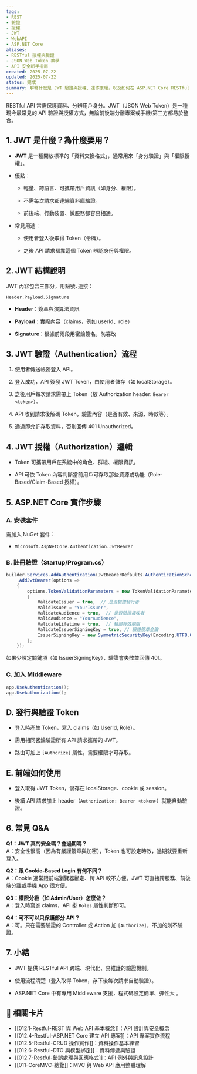 ```yaml
---
tags:
- REST
- 驗證
- 授權    
- JWT
- WebAPI 
- ASP.NET Core  
aliases:
- RESTful 授權與驗證
- JSON Web Token 教學
- API 安全新手指南  
created: 2025-07-22  
updated: 2025-07-22  
status: 完成  
summary: 解釋什麼是 JWT 驗證與授權、運作原理，以及如何在 ASP.NET Core RESTful API 中實作。附設流程圖、範例和新手常見 Q&A。
---
```


RESTful API 常需保護資料、分辨用戶身分。JWT（JSON Web Token）是一種現今最常見的 API 驗證與授權方式，無論前後端分離專案或手機/第三方都易於整合。

## 1. JWT 是什麼？為什麼要用？

- **JWT** 是一種開放標準的「資料交換格式」，通常用來「身分驗證」與「權限授權」。

- 優點：
    
    - 輕量、跨語言、可攜帶用戶資訊（如身分、權限）。
    
    - 不需每次請求都連線資料庫驗證。
    
    - 前後端、行動裝置、微服務都容易相通。

- 常見用途：
    
    - 使用者登入後取得 Token（令牌）。
        
    - 之後 API 請求都靠這個 Token 辨認身份與權限。

## 2. JWT 結構說明

JWT 內容包含三部分，用點號`.`連接：

```text
Header.Payload.Signature
```

- **Header**：簽章與演算法資訊

- **Payload**：實際內容（claims，例如 userId、role）

- **Signature**：根據前兩段用密鑰簽名，防篡改

## 3. JWT 驗證（Authentication）流程

1. 使用者傳送帳密登入 API。

2. 登入成功，API 簽發 JWT Token，由使用者儲存（如 localStorage）。

3. 之後用戶每次請求需帶上 Token（放 Authorization header: `Bearer <token>`）。

4. API 收到請求後解碼 Token，驗證內容（是否有效、來源、時效等）。

5. 通過即允許存取資料，否則回傳 401 Unauthorized。


## 4. JWT 授權（Authorization）邏輯

- Token 可攜帶用戶在系統中的角色、群組、權限資訊。

- API 可依 Token 內容判斷當前用戶可存取那些資源或功能（Role-Based/Claim-Based 授權）。


## 5. ASP.NET Core 實作步驟

### A. 安裝套件

需加入 NuGet 套件：

- `Microsoft.AspNetCore.Authentication.JwtBearer`

### B. 註冊驗證（Startup/Program.cs）

```csharp
builder.Services.AddAuthentication(JwtBearerDefaults.AuthenticationScheme)
    .AddJwtBearer(options =>
    {
        options.TokenValidationParameters = new TokenValidationParameters
        {
            ValidateIssuer = true,  // 是否驗證發行者
            ValidIssuer = "YourIssuer",
            ValidateAudience = true,  // 是否驗證接收者
            ValidAudience = "YourAudience",
            ValidateLifetime = true,  // 驗證有效期限
            ValidateIssuerSigningKey = true, // 驗證簽章金鑰
            IssuerSigningKey = new SymmetricSecurityKey(Encoding.UTF8.GetBytes("YourSecretKey"))
        };
    });
```

如果少設定關鍵項（如 IssuerSigningKey），驗證會失敗並回傳 401。

### C. 加入 Middleware

```csharp
app.UseAuthentication();
app.UseAuthorization();
```

## D. 發行與驗證 Token

- 登入時產生 Token，寫入 claims（如 UserId, Role）。

- 需用相同密鑰驗證所有 API 請求攜帶的 JWT。

- 路由可加上 `[Authorize]` 屬性，需要權限才可存取。

## E. 前端如何使用

- 登入取得 JWT Token，儲存在 localStorage、cookie 或 session。

- 後續 API 請求加上 header（`Authorization: Bearer <token>`）就能自動驗證。

## 6. 常見 Q&A

**Q1：JWT 真的安全嗎？會過期嗎？**  
A：安全性很高（因為有嚴謹簽章與加密），Token 也可設定時效，過期就要重新登入。

**Q2：跟 Cookie-Based Login 有何不同？**  
A：Cookie 通常跟前端瀏覽器綁定、跨 API 較不方便。JWT 可直接跨服務、前後端分離或手機 App 很方便。

**Q3：權限分級（如 Admin/User）怎麼做？**  
A：登入時寫進 claims，API 掛 `Roles` 屬性判斷即可。

**Q4：可不可以只保護部分 API？**  
A：可。只在需要驗證的 Controller 或 Action 加 `[Authorize]`，不加的則不驗證。

## 7. 小結

- JWT 提供 RESTful API 跨端、現代化、易維護的驗證機制。

- 使用流程清楚（登入取得 Token，存下後每次請求自動驗證）。

- ASP.NET Core 中有專用 Middleware 支援，程式碼設定簡單、彈性大 。

## 🔗 相關卡片

- [[012.1-Restful-REST 與 Web API 基本概念]]：API 設計與安全概念
- [[012.4-Restful-ASP.NET Core 建立 API 專案]]：API 專案實作流程
- [[012.5-Restful-CRUD 操作實作]]：資料操作基本練習
- [[012.6-Restful-DTO 與模型綁定]]：資料傳遞與驗證
- [[012.7-Restful-錯誤處理與回應格式]]：API 例外與訊息設計
- [[011-CoreMVC-總覽]]：MVC 與 Web API 應用整體理解